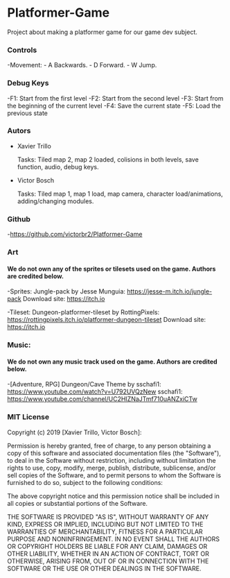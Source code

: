 # Platformer-Game

Project about making a platformer game for our game dev subject.

### Controls
-Movement: - A Backwards.
	   - D Forward.
	   - W Jump.

### Debug Keys
-F1: Start from the first level
-F2: Start from the second level
-F3: Start from the beginning of the current level
-F4: Save the current state
-F5: Load the previous state
 

### Autors

- Xavier Trillo

	Tasks: Tiled map 2, map 2 loaded, colisions in both levels, save function, audio, debug keys.

- Victor Bosch

	Tasks: Tiled map 1, map 1 load, map camera, character load/animations, adding/changing modules.

### Github

-https://github.com/victorbr2/Platformer-Game 

### Art

#### We do not own any of the sprites or tilesets used on the game. Authors are credited below.

-Sprites: Jungle-pack by Jesse Munguia: https://jesse-m.itch.io/jungle-pack
          Download site: https://itch.io

-Tileset: Dungeon-platformer-tileset by RottingPixels: https://rottingpixels.itch.io/platformer-dungeon-tileset
	  Download site: https://itch.io

### Music:

#### We do not own any music track used on the game. Authors are credited below.

-[Adventure, RPG] Dungeon/Cave Theme by sschafi1: https://www.youtube.com/watch?v=U792UVQzNew
 sschafi1: https://www.youtube.com/channel/UC2HIZNaJTmf710uANZxiCTw

### MIT License

Copyright (c) 2019 [Xavier Trillo, Victor Bosch]: 

Permission is hereby granted, free of charge, to any person obtaining a copy
of this software and associated documentation files (the "Software"), to deal
in the Software without restriction, including without limitation the rights
to use, copy, modify, merge, publish, distribute, sublicense, and/or sell
copies of the Software, and to permit persons to whom the Software is
furnished to do so, subject to the following conditions:

The above copyright notice and this permission notice shall be included in all
copies or substantial portions of the Software.

THE SOFTWARE IS PROVIDED "AS IS", WITHOUT WARRANTY OF ANY KIND, EXPRESS OR
IMPLIED, INCLUDING BUT NOT LIMITED TO THE WARRANTIES OF MERCHANTABILITY,
FITNESS FOR A PARTICULAR PURPOSE AND NONINFRINGEMENT. IN NO EVENT SHALL THE
AUTHORS OR COPYRIGHT HOLDERS BE LIABLE FOR ANY CLAIM, DAMAGES OR OTHER
LIABILITY, WHETHER IN AN ACTION OF CONTRACT, TORT OR OTHERWISE, ARISING FROM,
OUT OF OR IN CONNECTION WITH THE SOFTWARE OR THE USE OR OTHER DEALINGS IN THE
SOFTWARE.